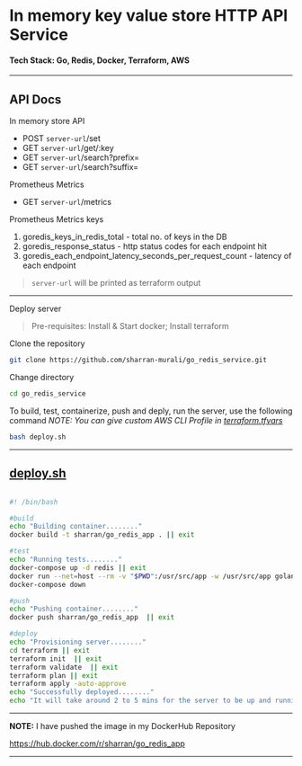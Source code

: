 # In memory key value store HTTP API Service 

#### **Tech Stack:** Go, Redis, Docker, Terraform, AWS
---

## API Docs

In memory store API
- POST `server-url`/set
- GET  `server-url`/get/:key
- GET  `server-url`/search?prefix=
- GET  `server-url`/search?suffix=

Prometheus Metrics
- GET  `server-url`/metrics

Prometheus Metrics keys
1. goredis_keys_in_redis_total - total no. of keys in the DB
2. goredis_response_status - http status codes for each endpoint hit
3. goredis_each_endpoint_latency_seconds_per_request_count - latency of each endpoint

>`server-url` will be printed as terraform output

---

Deploy server 
 >Pre-requisites: Install & Start docker; Install terraform

Clone the repository 
```bash 
git clone https://github.com/sharran-murali/go_redis_service.git
```

Change directory
```bash
cd go_redis_service
```

To build, test, containerize, push and deply, run the server, use the following command
_NOTE: You can give custom AWS CLI Profile in [terraform.tfvars](./terraform/terraform.tfvars)_ 
```bash
bash deploy.sh
```
---

## [deploy.sh](./deploy.sh)

```bash

#! /bin/bash

#build
echo "Building container........"
docker build -t sharran/go_redis_app . || exit

#test
echo "Running tests........"
docker-compose up -d redis || exit
docker run --net=host --rm -v "$PWD":/usr/src/app -w /usr/src/app golang:1.16 go test -run "^Test" || exit
docker-compose down

#push
echo "Pushing container........"
docker push sharran/go_redis_app  || exit

#deploy
echo "Provisioning server........"
cd terraform || exit
terraform init  || exit
terraform validate  || exit
terraform plan || exit
terraform apply -auto-approve
echo "Successfully deployed........"
echo "It will take around 2 to 5 mins for the server to be up and running. Please wait..."
```

--- 

**NOTE:** I have pushed the image in my DockerHub Repository

https://hub.docker.com/r/sharran/go_redis_app

---

